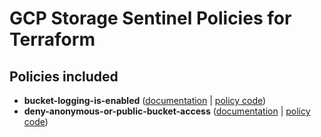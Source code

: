 # GCP Storage Sentinel Policies for Terraform

## Policies included

- **bucket-logging-is-enabled** ([documentation](https://github.com/rclark/policy-library-gcp-storage-terraform-policies/blob/main/docs/policies/bucket-logging-is-enabled.md) | [policy code](https://github.com/rclark/policy-library-gcp-storage-terraform-policies/blob/main/policies/bucket-logging-is-enabled/bucket-logging-is-enabled.sentinel))
- **deny-anonymous-or-public-bucket-access** ([documentation](https://github.com/rclark/policy-library-gcp-storage-terraform-policies/blob/main/docs/policies/deny-anonymous-or-public-bucket-access.md) | [policy code](https://github.com/rclark/policy-library-gcp-storage-terraform-policies/blob/main/policies/deny-anonymous-or-public-bucket-access/deny-anonymous-or-public-bucket-access.sentinel))